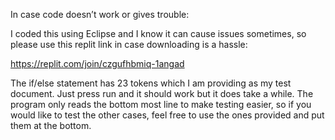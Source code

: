 In case code doesn’t work or gives trouble:

I coded this using Eclipse and I know it can cause issues sometimes, so please use this replit link in case downloading is a hassle:

https://replit.com/join/czgufhbmiq-1angad

The if/else statement has 23 tokens which I am providing as my test document.
Just press run and it should work but it does take a while. The program only reads the bottom most line to make testing easier, so if you would like to test the other cases, feel free to use the ones provided and put them at the bottom.
